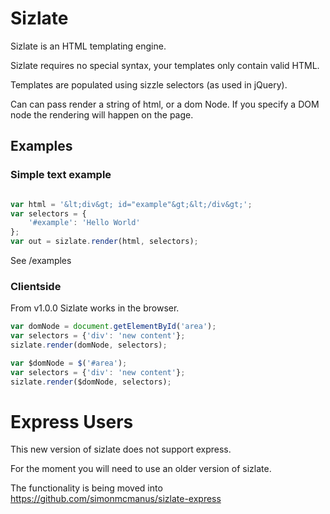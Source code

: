 <h1>Sizlate</h1>

Sizlate is an HTML templating engine.

Sizlate requires no special syntax, your templates only contain valid HTML.

Templates are populated using sizzle selectors (as used in jQuery).

Can can pass render a string of html, or a dom Node. If you specify a DOM node the rendering will happen on the page.


<h2>Examples</h2>


<h3>Simple text example</h3>


```js

var html = '&lt;div&gt; id="example"&gt;&lt;/div&gt;';
var selectors = {
	'#example': 'Hello World'
};
var out = sizlate.render(html, selectors);

```
See /examples


<h3>Clientside</h3>

From v1.0.0 Sizlate works in the browser.

```js
var domNode = document.getElementById('area');
var selectors = {'div': 'new content'};
sizlate.render(domNode, selectors);
```

```js
var $domNode = $('#area');
var selectors = {'div': 'new content'};
sizlate.render($domNode, selectors);
```






<h1>Express Users</h1>

This new version of sizlate does not support express.

For the moment you will need to use an older version of sizlate.

The functionality is being moved into https://github.com/simonmcmanus/sizlate-express

